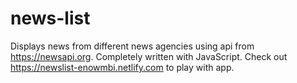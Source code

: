 # news-list
Displays news from different news agencies using api from https://newsapi.org.
Completely written with JavaScript.
Check out https://newslist-enowmbi.netlify.com  to play with app.


